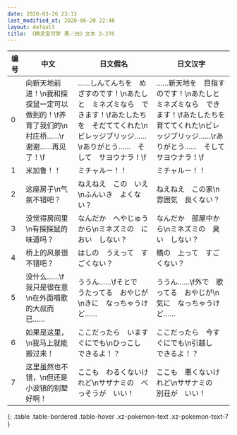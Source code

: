 ```yaml
---
date: 2020-03-26 23:13
last_modified_at: 2020-06-20 22:40
layout: default
title: 《精灵宝可梦 黑／白》文本 2-276
---
```

| 编号 | 中文 | 日文假名 | 日文汉字 |
| ---- | ---- | ---- | --- |
| 0 | 向新天地前进！\n我和探探鼠一定可以做到的！\f养育了我们的\n村庄桥……\r谢谢……再见了！\f | ……しんてんちを　めざすのです！\nあたしと　ミネズミなら　できます！\fあたしたちを　そだててくれた\nビレッジブリッジ……\rありがとう……　そして　サヨウナラ！\f | ……新天地を　目指すのです！\nあたしと　ミネズミなら　できます！\fあたしたちを　育ててくれた\nビレッジブリッジ……\rありがとう……　そして　サヨウナラ！\f |
| 1 | 米加鲁！！ | ミチャルー！！ | ミチャルー！！ |
| 2 | 这座房子\n气氛不错吧？ | ねえねえ　この　いえ\nふんいき　よくない？ | ねえねえ　この家\n雰囲気　良くない？ |
| 3 | 没觉得房间里\n有探探鼠的味道吗？ | なんだか　へやじゅう　から\nミネズミの　におい　しない？ | なんだか　部屋中から\nミネズミの　臭い　しない？ |
| 4 | 桥上的风景很不错吧？ | はしの　うえって　すごくない？ | 橋の　上って　すごくない？ |
| 5 | 没什么……\f我只是很在意\n在外面唱歌的大叔而已…… | ううん……\fそとで　うたってる　おやじが\nきに　なっちゃうけど…… | ううん……\f外で　歌ってる　おやじが\n気に　なっちゃうけど…… |
| 6 | 如果是这里，\n我马上就能搬过来！ | ここだったら　いますぐにでも\nひっこし　できるよ！？ | ここだったら　今すぐにでも\n引越し　できるよ！？ |
| 7 | 这里虽然也不错，\n但还是小波镇的别墅好啊！ | ここも　わるくないけれど\nサザナミの　べっそうが　いい！ | ここも　悪くないけれど\nサザナミの　別荘が　いい！ |
{: .table .table-bordered .table-hover .xz-pokemon-text .xz-pokemon-text-7 }